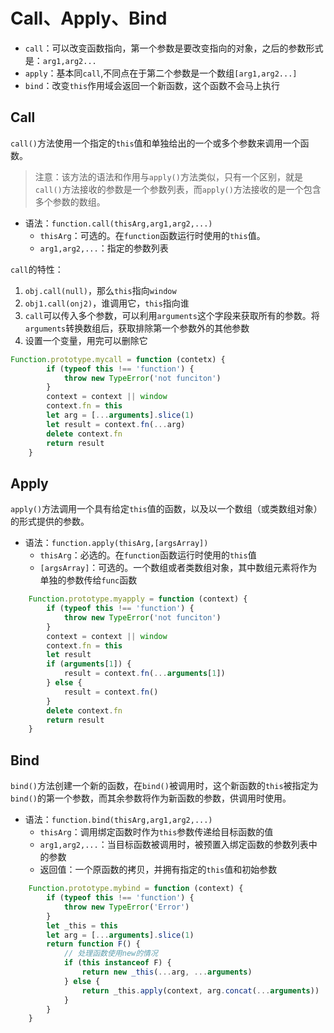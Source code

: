 # Call、Apply、Bind

-   `call`：可以改变函数指向，第一个参数是要改变指向的对象，之后的参数形式是：`arg1,arg2...`
-   `apply`：基本同`call`,不同点在于第二个参数是一个数组`[arg1,arg2...]`
-   `bind`：改变`this`作用域会返回一个新函数，这个函数不会马上执行

## Call

`call()`方法使用一个指定的`this`值和单独给出的一个或多个参数来调用一个函数。

> 注意：该方法的语法和作用与`apply()`方法类似，只有一个区别，就是`call()`方法接收的参数是一个参数列表，而`apply()`方法接收的是一个包含多个参数的数组。

-   语法：`function.call(thisArg,arg1,arg2,...)`
    -   `thisArg`：可选的。在`function`函数运行时使用的`this`值。
    -   `arg1,arg2,...`：指定的参数列表

`call`的特性：

1. `obj.call(null)`，那么`this`指向`window`
2. `obj1.call(onj2)`，谁调用它，`this`指向谁
3. `call`可以传入多个参数，可以利用`arguments`这个字段来获取所有的参数。将`arguments`转换数组后，获取排除第一个参数外的其他参数
4. 设置一个变量，用完可以删除它

```JavaScript
Function.prototype.mycall = function (contetx) {
        if (typeof this !== 'function') {
            throw new TypeError('not funciton')
        }
        context = context || window
        context.fn = this
        let arg = [...arguments].slice(1)
        let result = context.fn(...arg)
        delete context.fn
        return result
    }
```

## Apply

`apply()`方法调用一个具有给定`this`值的函数，以及以一个数组（或类数组对象）的形式提供的参数。

-   语法：`function.apply(thisArg,[argsArray])`
    -   `thisArg`：必选的。在`function`函数运行时使用的`this`值
    -   `[argsArray]`：可选的。一个数组或者类数组对象，其中数组元素将作为单独的参数传给`func`函数

```JavaScript
    Function.prototype.myapply = function (context) {
        if (typeof this !== 'function') {
            throw new TypeError('not funciton')
        }
        context = context || window
        context.fn = this
        let result
        if (arguments[1]) {
            result = context.fn(...arguments[1])
        } else {
            result = context.fn()
        }
        delete context.fn
        return result
    }
```

## Bind

`bind()`方法创建一个新的函数，在`bind()`被调用时，这个新函数的`this`被指定为`bind()`的第一个参数，而其余参数将作为新函数的参数，供调用时使用。

-   语法：`function.bind(thisArg,arg1,arg2,...)`
    -   `thisArg`：调用绑定函数时作为`this`参数传递给目标函数的值
    -   `arg1,arg2,...`：当目标函数被调用时，被预置入绑定函数的参数列表中的参数
    -   返回值：一个原函数的拷贝，并拥有指定的`this`值和初始参数

```JavaScript
    Function.prototype.mybind = function (context) {
        if (typeof this !== 'function') {
            throw new TypeError('Error')
        }
        let _this = this
        let arg = [...arguments].slice(1)
        return function F() {
            // 处理函数使用new的情况
            if (this instanceof F) {
                return new _this(...arg, ...arguments)
            } else {
                return _this.apply(context, arg.concat(...arguments))
            }
        }
    }
```
